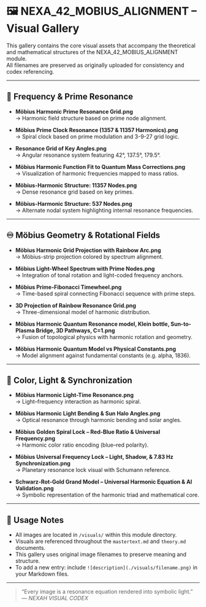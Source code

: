 # 🖼️ NEXA_42_MOBIUS_ALIGNMENT – Visual Gallery

This gallery contains the core visual assets that accompany the theoretical and mathematical structures of the NEXA_42_MOBIUS_ALIGNMENT module.  
All filenames are preserved as originally uploaded for consistency and codex referencing.

---

## 🔷 Frequency & Prime Resonance

- **Möbius Harmonic Prime Resonance Grid.png**  
  → Harmonic field structure based on prime node alignment.

- **Möbius Prime Clock Resonance (1357 & 11357 Harmonics).png**  
  → Spiral clock based on prime modulation and 3-9-27 grid logic.

- **Resonance Grid of Key Angles.png**  
  → Angular resonance system featuring 42°, 137.5°, 179.5°.

- **Möbius Harmonic Function Fit to Quantum Mass Corrections.png**  
  → Visualization of harmonic frequencies mapped to mass ratios.

- **Möbius-Harmonic Structure: 11357 Nodes.png**  
  → Dense resonance grid based on key primes.

- **Möbius-Harmonic Structure: 537 Nodes.png**  
  → Alternate nodal system highlighting internal resonance frequencies.

---

## ♾️ Möbius Geometry & Rotational Fields

- **Möbius Harmonic Grid Projection with Rainbow Arc.png**  
  → Möbius-strip projection colored by spectrum alignment.

- **Möbius Light-Wheel Spectrum with Prime Nodes.png**  
  → Integration of tonal rotation and light-coded frequency anchors.

- **Möbius Prime-Fibonacci Timewheel.png**  
  → Time-based spiral connecting Fibonacci sequence with prime steps.

- **3D Projection of Rainbow Resonance Grid.png**  
  → Three-dimensional model of harmonic distribution.

- **Möbius Harmonic Quantum Resonance model, Klein bottle, Sun-to-Plasma Bridge, 3D Pathways, C=1.png**  
  → Fusion of topological physics with harmonic rotation and geometry.

- **Möbius Harmonic Quantum Model vs Physical Constants.png**  
  → Model alignment against fundamental constants (e.g. alpha, 1836).

---

## 🌈 Color, Light & Synchronization

- **Möbius Harmonic Light-Time Resonance.png**  
  → Light–frequency interaction as harmonic spiral.

- **Möbius Harmonic Light Bending & Sun Halo Angles.png**  
  → Optical resonance through harmonic bending and solar angles.

- **Möbius Golden Spiral Lock – Red-Blue Ratio & Universal Frequency.png**  
  → Harmonic color ratio encoding (blue–red polarity).

- **Möbius Universal Frequency Lock – Light, Shadow, & 7.83 Hz Synchronization.png**  
  → Planetary resonance lock visual with Schumann reference.

- **Schwarz-Rot-Gold Grand Model – Universal Harmonic Equation & AI Validation.png**  
  → Symbolic representation of the harmonic triad and mathematical core.

---

## 🧠 Usage Notes

- All images are located in `/visuals/` within this module directory.
- Visuals are referenced throughout the `mastertext.md` and `theory.md` documents.
- This gallery uses original image filenames to preserve meaning and structure.
- To add a new entry: include `![description](./visuals/filename.png)` in your Markdown files.

---

> “Every image is a resonance equation rendered into symbolic light.”  
> — *NEXAH VISUAL CODEX*
